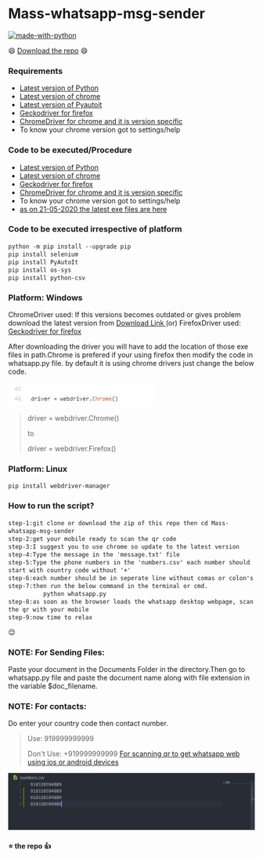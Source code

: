 # Mass-whatsapp-msg-sender

[![made-with-python](https://img.shields.io/badge/Made%20with-Python-1f425f.svg)](https://github.com/eswar2001/Mass-whatsapp-msg-sender)

:smile: [Download the repo](https://github.com/eswar2001/Mass-whatsapp-msg-sender/archive/master.zip) :smile:

### Requirements

- [Latest version of Python](https://www.python.org/ftp/python/3.8.3/python-3.8.3.exe)
- [Latest version of chrome](https://www.google.com/chrome/)
- [Latest version of Pyautoit](https://github.com/jacexh/pyautoit)
- [Geckodriver for firefox](https://github.com/mozilla/geckodriver/releases)
- [ChromeDriver for chrome and it is version specific](https://chromedriver.chromium.org/)
- To know your chrome version got to settings/help

### Code to be executed/Procedure

- [Latest version of Python](https://www.python.org/ftp/python/3.8.3/python-3.8.3.exe)
- [Latest version of chrome](https://www.google.com/chrome/)
- [Geckodriver for firefox](https://github.com/mozilla/geckodriver/releases)
- [ChromeDriver for chrome and it is version specific](https://chromedriver.chromium.org/)
- To know your chrome version got to settings/help
- [as on 21-05-2020 the latest exe files are here](https://github.com/eswar2001/Mass-whatsapp-msg-sender/tree/master/resources/)

### Code to be executed irrespective of platform

    python -m pip install --upgrade pip
    pip install selenium
    pip install PyAutoIt
    pip install os-sys
    pip install python-csv

### Platform: Windows

ChromeDriver used: If this versions becomes outdated or gives problem
download the latest version from <a href ="http://chromedriver.chromium.org/downloads"> Download Link </a>
(or)
FirefoxDriver used: [Geckodriver for firefox](https://github.com/mozilla/geckodriver/releases)

After downloading the driver you will have to add the location of those exe files in path.Chrome is prefered if your using firefox then
modify the code in whatsapp.py file. by default it is using chrome drivers just change the below code.

![chrome](https://github.com/eswar2001/Mass-whatsapp-msg-sender/blob/master/images/code.jpg)

> driver = webdriver.Chrome()
>
> to
>
> driver = webdriver.Firefox()

### Platform: Linux

    pip install webdriver-manager

### How to run the script?

    step-1:git clone or download the zip of this repo then cd Mass-whatsapp-msg-sender
    step-2:get your mobile ready to scan the qr code
    step-3:I suggest you to use chrome so update to the latest version
    step-4:Type the message in the 'message.txt' file
    step-5:Type the phone numbers in the 'numbers.csv' each number should start with country code without '+'
    step-6:each number should be in seperate line without comas or colon's
    step-7:then run the below command in the terminal or cmd.
              python whatsapp.py
    step-8:as soon as the browser loads the whatsapp desktop webpage, scan the qr with your mobile
    step-9:now time to relax

:relieved:

### NOTE: For Sending Files:

Paste your document in the Documents Folder in the directory.Then go to whatsapp.py file and paste the document name along with file extension 
in the variable $doc_filename.

### NOTE: For contacts:

Do enter your country code then contact number.

> Use: 919999999999
>
> Don't Use: +919999999999
> <a href="https://www.wikihow.tech/Scan-a-QR-Code-on-WhatsApp" target="__blank"> For scanning qr to get whatsapp web using ios or android devices</a>

![how to put numbers in the csv file](https://github.com/eswar2001/Mass-whatsapp-msg-sender/blob/master/images/numberslist.jpg)

#### :star: the repo :+1:
